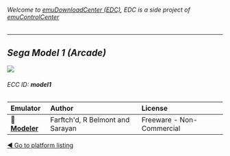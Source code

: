 ###### Welcome to [emuDownloadCenter (EDC)](https://github.com/PhoenixInteractiveNL/emuDownloadCenter/wiki/), EDC is a side project of [emuControlCenter](https://github.com/PhoenixInteractiveNL/emuControlCenter/wiki/)
***
## _Sega Model 1 (Arcade)_
![](https://raw.githubusercontent.com/wiki/PhoenixInteractiveNL/emuDownloadCenter/images_platform/ecc_model1_teaser.png)
###### ECC ID: **model1**

| Emulator   | Author      | License     |
|:-----------|:------------|:------------|
| :file_folder: [**Modeler**](https://github.com/PhoenixInteractiveNL/emuDownloadCenter/wiki/Emulator-modeler#menu) | Farftch'd, R Belmont and Sarayan | Freeware - Non-Commercial |

[:arrow_backward: Go to platform listing](https://github.com/PhoenixInteractiveNL/emuDownloadCenter/wiki/EDC-Platform-List)
